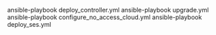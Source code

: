 ansible-playbook deploy_controller.yml
ansible-playbook upgrade.yml
ansible-playbook configure_no_access_cloud.yml
ansible-playbook deploy_ses.yml
